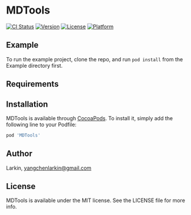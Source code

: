 # MDTools

[![CI Status](https://img.shields.io/travis/Larkin/MDTools.svg?style=flat)](https://travis-ci.org/Larkin/MDTools)
[![Version](https://img.shields.io/cocoapods/v/MDTools.svg?style=flat)](https://cocoapods.org/pods/MDTools)
[![License](https://img.shields.io/cocoapods/l/MDTools.svg?style=flat)](https://cocoapods.org/pods/MDTools)
[![Platform](https://img.shields.io/cocoapods/p/MDTools.svg?style=flat)](https://cocoapods.org/pods/MDTools)

## Example

To run the example project, clone the repo, and run `pod install` from the Example directory first.

## Requirements

## Installation

MDTools is available through [CocoaPods](https://cocoapods.org). To install
it, simply add the following line to your Podfile:

```ruby
pod 'MDTools'
```

## Author

Larkin, yangchenlarkin@gmail.com

## License

MDTools is available under the MIT license. See the LICENSE file for more info.
